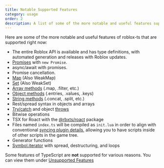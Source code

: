 ```yaml
---
title: Notable Supported Features
category: usage
order: 2
description: A list of some of the more notable and useful features supported by roblox-ts right now.
---
```


Here are some of the more notable and useful features of roblox-ts that are supported right now:

- The entire Roblox API is available and has type definitions, with automated generation and releases with Roblox updates.
- [Promises](/docs/guides/promises) with `new Promise`.
- async/await with promises.
- Promise cancellation.
- [Map](/types/interfaces/_es_d_.map.html) (Also WeakMap)
- [Set](/types/interfaces/_es_d_.set.html) (Also WeakSet)
- [Array methods](/types/interfaces/_es_d_.array.html) (.map, .filter, etc.)
- [Object methods](/types/interfaces/_es_d_.objectconstructor.html) (.entries, .values, .keys)
- [String methods](https://developer.mozilla.org/en-US/docs/Web/JavaScript/Reference/Global_Objects/String#Methods) (.concat, .split, etc.)
- Rest/spread syntax in objects and arrays
- [Try/catch](https://developer.mozilla.org/en-US/docs/Web/JavaScript/Reference/Statements/try...catch) and object [throws](https://developer.mozilla.org/en-US/docs/Web/JavaScript/Reference/Statements/throw)
- Bitwise operations
- TSX for Roact with the [@rbxts/roact](https://github.com/roblox-ts/rbx-roact) package
- Files named `index.ts` will be compiled as `init.lua` in order to align with conventional [syncing plugin details](https://rojo.space/docs/latest/reference/sync-details/), allowing you to have scripts inside of other scripts in the game tree.
- Generator functions
- [Symbol.iterator](https://developer.mozilla.org/en-US/docs/Web/JavaScript/Reference/Global_Objects/Symbol/iterator) with spread, destructuring, and loops

Some features of TypeScript are **not** supported for various reasons. You can view them under [Unsupported Features](/docs/usage/unsupported-features)
